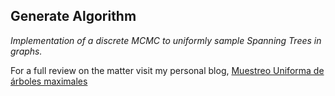 Generate Algorithm
-----
_Implementation of a discrete MCMC to uniformly sample Spanning Trees in graphs._

For a full review on the matter visit my personal blog, [Muestreo Uniforma de árboles maximales](https://blog.ricardochcz.com/2019/03/27/muestreo-uniforme-de-arboles-maximales-mcmc-discreto/)
